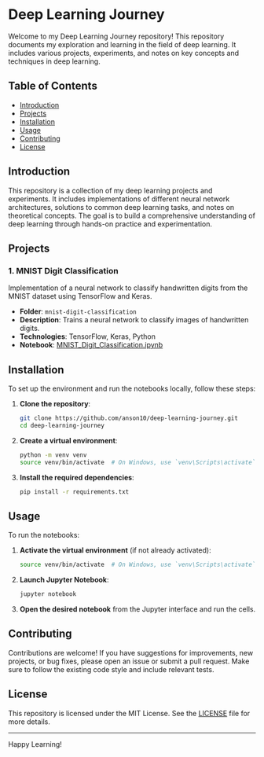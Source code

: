 # Deep Learning Journey

Welcome to my Deep Learning Journey repository! This repository documents my exploration and learning in the field of deep learning. It includes various projects, experiments, and notes on key concepts and techniques in deep learning.

## Table of Contents

- [Introduction](#introduction)
- [Projects](#projects)
- [Installation](#installation)
- [Usage](#usage)
- [Contributing](#contributing)
- [License](#license)

## Introduction

This repository is a collection of my deep learning projects and experiments. It includes implementations of different neural network architectures, solutions to common deep learning tasks, and notes on theoretical concepts. The goal is to build a comprehensive understanding of deep learning through hands-on practice and experimentation.

## Projects

### 1. MNIST Digit Classification
Implementation of a neural network to classify handwritten digits from the MNIST dataset using TensorFlow and Keras.
- **Folder**: `mnist-digit-classification`
- **Description**: Trains a neural network to classify images of handwritten digits.
- **Technologies**: TensorFlow, Keras, Python
- **Notebook**: [MNIST_Digit_Classification.ipynb](mnist-digit-classification/MNIST_Digit_Classification.ipynb)


## Installation

To set up the environment and run the notebooks locally, follow these steps:

1. **Clone the repository**:
    ```bash
    git clone https://github.com/anson10/deep-learning-journey.git
    cd deep-learning-journey
    ```

2. **Create a virtual environment**:
    ```bash
    python -m venv venv
    source venv/bin/activate  # On Windows, use `venv\Scripts\activate`
    ```

3. **Install the required dependencies**:
    ```bash
    pip install -r requirements.txt
    ```

## Usage

To run the notebooks:

1. **Activate the virtual environment** (if not already activated):
    ```bash
    source venv/bin/activate  # On Windows, use `venv\Scripts\activate`
    ```

2. **Launch Jupyter Notebook**:
    ```bash
    jupyter notebook
    ```

3. **Open the desired notebook** from the Jupyter interface and run the cells.

## Contributing

Contributions are welcome! If you have suggestions for improvements, new projects, or bug fixes, please open an issue or submit a pull request. Make sure to follow the existing code style and include relevant tests.

## License

This repository is licensed under the MIT License. See the [LICENSE](LICENSE) file for more details.

---

Happy Learning!
